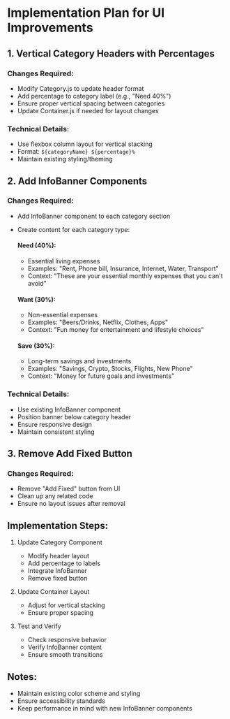 # Implementation Plan for UI Improvements

## 1. Vertical Category Headers with Percentages

### Changes Required:
- Modify Category.js to update header format
- Add percentage to category label (e.g., "Need 40%")
- Ensure proper vertical spacing between categories
- Update Container.js if needed for layout changes

### Technical Details:
- Use flexbox column layout for vertical stacking
- Format: `${categoryName} ${percentage}%`
- Maintain existing styling/theming

## 2. Add InfoBanner Components

### Changes Required:
- Add InfoBanner component to each category section
- Create content for each category type:
  
  #### Need (40%):
  - Essential living expenses
  - Examples: "Rent, Phone bill, Insurance, Internet, Water, Transport"
  - Context: "These are your essential monthly expenses that you can't avoid"

  #### Want (30%):
  - Non-essential expenses
  - Examples: "Beers/Drinks, Netflix, Clothes, Apps"
  - Context: "Fun money for entertainment and lifestyle choices"

  #### Save (30%):
  - Long-term savings and investments
  - Examples: "Savings, Crypto, Stocks, Flights, New Phone"
  - Context: "Money for future goals and investments"

### Technical Details:
- Use existing InfoBanner component
- Position banner below category header
- Ensure responsive design
- Maintain consistent styling

## 3. Remove Add Fixed Button

### Changes Required:
- Remove "Add Fixed" button from UI
- Clean up any related code
- Ensure no layout issues after removal

## Implementation Steps:

1. Update Category Component
   - Modify header layout
   - Add percentage to labels
   - Integrate InfoBanner
   - Remove fixed button

2. Update Container Layout
   - Adjust for vertical stacking
   - Ensure proper spacing

3. Test and Verify
   - Check responsive behavior
   - Verify InfoBanner content
   - Ensure smooth transitions

## Notes:
- Maintain existing color scheme and styling
- Ensure accessibility standards
- Keep performance in mind with new InfoBanner components